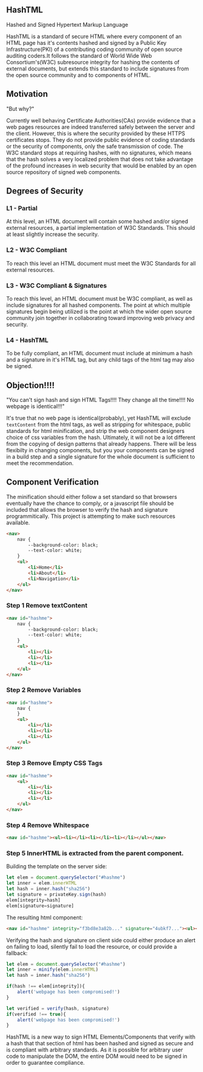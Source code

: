 ## HashTML

Hashed and Signed Hypertext Markup Language

HashTML is a standard of secure HTML where every component of an HTML page has it's contents hashed and signed by a Public Key Infrastructure(PKI) of a contributing coding community of open source auditing coders.It follows the standard of World Wide Web Consortium's(W3C) subresource integrity for hashing the contents of external documents, but extends this standard to include signatures from the open source community and to components of HTML.

## Motivation

"But why?" 

Currently well behaving Certificate Authorities(CAs) provide evidence that a web pages resources are indeed transferred safely between the server and the client. However, this is where the security provided by these HTTPS certificates stops. They do not provide public evidence of coding standards or the security of components, only the safe transmission of code. The W3C standard stops at requiring hashes, with no signatures, which means that the hash solves a very localized problem that does not take advantage of the profound increases in web security that would be enabled by an open source repository of signed web components.

## Degrees of Security

### L1 - Partial

At this level, an HTML document will contain some hashed and/or signed external resources, a partial implementation of W3C Standards. This should at least slightly increase the security. 

### L2 - W3C Compliant

To reach this level an HTML document must meet the W3C Standards for all external resources.

### L3 - W3C Compliant & Signatures

To reach this level, an HTML document must be W3C compliant, as well as include signatures for all hashed components. The point at which multiple signatures begin being utilized is the point at which the wider open source community join together in collaborating toward improving web privacy and security.

### L4 - HashTML

To be fully compliant, an HTML document must include at minimum a hash and a signature in it's HTML tag, but any child tags of the html tag may also be signed.


## Objection!!!!

"You can't sign hash and sign HTML Tags!!!! They change all the time!!!! No webpage is identical!!!"

It's true that no web page is identical(probably), yet HashTML will exclude `textContent` from the html tags, as well as stripping for whitespace, public standards for html minification, and strip the web component designers choice of css variables from the hash. Ultimately, it will not be a lot different from the copying of design patterns that already happens. There will be less flexibilty in changing components, but you your components can be signed in a build step and a single signature for the whole document is sufficient to meet the recommendation.

## Component Verification

The minification should either follow a set standard so that browsers eventually have the chance to comply, or a javascript file should be included that allows the browser to verify the hash and signature programmitically. This project is attempting to make such resources available.

``` html
<nav>
	nav {
		--background-color: black;
		--text-color: white;
	}
	<ul>
		<li>Home</li>
		<li>About</li>
		<li>Navigation</li>
	</ul>
</nav>
```

### Step 1 Remove textContent

``` html
<nav id="hashme">
	nav {
		--background-color: black;
		--text-color: white;
	}
	<ul>
		<li></li>
		<li></li>
		<li></li>
	</ul>
</nav>
```

### Step 2 Remove Variables

``` html
<nav id="hashme">
	nav {
	}
	<ul>
		<li></li>
		<li></li>
		<li></li>
	</ul>
</nav>
```

### Step 3 Remove Empty CSS Tags

``` html
<nav id="hashme">
	<ul>
		<li></li>
		<li></li>
		<li></li>
	</ul>
</nav>
```

### Step 4 Remove Whitespace

``` html
<nav id="hashme"><ul><li></li><li></li><li></li></ul></nav>
```

### Step 5 InnerHTML is extracted from the parent component.

Building the template on the server side:
``` javascript
let elem = document.querySelector("#hashme")
let inner = elem.innerHTML
let hash = inner.hash("sha256")
let signature = privateKey.sign(hash)
elem[integrity=hash]
elem[signature=signature]
```

The resulting html component:
``` html
<nav id="hashme" integrity="f3bd8e3a82b..." signature="4ubkf7..."><ul><li></li><li></li><li></li></ul></nav>
```

Verifying the hash and signature on client side could either produce an alert on failing to load, silently fail to load the resource, or could provide a fallback:

``` javascript
let elem = document.querySelector("#hashme")
let inner = minify(elem.innerHTML)
let hash = inner.hash("sha256")

if(hash !== elem[integrity]){
	alert('webpage has been compromised!')
}

let verified = verify(hash, signature)
if(verified !== true){
	alert('webpage has been compromised!')
}
```
HashTML is a new way to sign HTML Elements/Components that verify with a hash that that section of html has been hashed and signed as secure and is compliant with arbitrary standards. As it is possible for arbitrary user code to manipulate the DOM, the entire DOM would need to be signed in order to guarantee compliance. 

